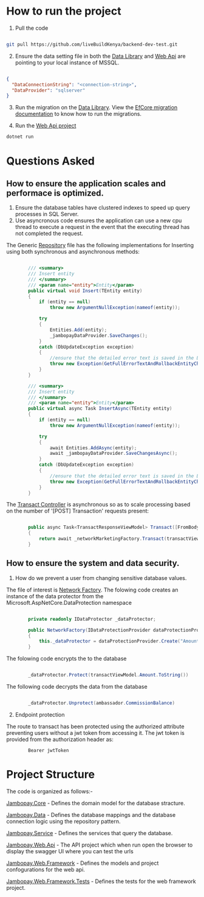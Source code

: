 # How to run the project
1. Pull the code

``` bash

git pull https://github.com/liveBuildKenya/backend-dev-test.git

```

2. Ensure the data setting file in both the [Data Library](Libraries/Jambopay.Data/App_Data/dataSettings.json) and [Web Api](Presentation/Jambopay.Web.Api/App_Data/dataSettings.json) are pointing to your local instance of MSSQL.

``` json

{
  "DataConnectionString": "<connection-string>",
  "DataProvider": "sqlserver"
}

```

3. Run the migration on the [Data Library](Libraries/Jambopay.Data). View the [EfCore migration documentation](https://docs.microsoft.com/en-us/ef/core/managing-schemas/migrations/?tabs=dotnet-core-cli) to know how to run the migrations.


4. Run the [Web Api project](Presentation/Jambopay.Web.Api)

``` bash
dotnet run
```

# Questions Asked
## How to ensure the application scales and performace is optimized.
1. Ensure the database tables have clustered indexes to speed up query processes in SQL Server.
2. Use asyncronous code ensures the application can use a new cpu thread to execute a request in the event that the executing thread has not completed the request.


The Generic [Repository](Libraries/Jambopay.Data/EfRepository.cs) file has the following implementations for Inserting using both synchronous and asynchronous methods:

``` C#

        /// <summary>
        /// Insert entity
        /// </summary>
        /// <param name="entity">Entity</param>
        public virtual void Insert(TEntity entity)
        {
            if (entity == null)
                throw new ArgumentNullException(nameof(entity));

            try
            {
                Entities.Add(entity);
                _jambopayDataProvider.SaveChanges();
            }
            catch (DbUpdateException exception)
            {
                //ensure that the detailed error text is saved in the Log
                throw new Exception(GetFullErrorTextAndRollbackEntityChanges(exception), exception);
            }
        }

        /// <summary>
        /// Insert entity
        /// </summary>
        /// <param name="entity">Entity</param>
        public virtual async Task InsertAsync(TEntity entity)
        {
            if (entity == null)
                throw new ArgumentNullException(nameof(entity));

            try
            {
                await Entities.AddAsync(entity);
                await _jambopayDataProvider.SaveChangesAsync();
            }
            catch (DbUpdateException exception)
            {
                //ensure that the detailed error text is saved in the Log
                throw new Exception(GetFullErrorTextAndRollbackEntityChanges(exception), exception);
            }
        }

```

The [Transact Controller](Presentation/Jambopay.Web.Api/Controllers/AffiliateController.cs) is asynchronous so as to scale processing based on the number of '[POST] Transaction' requests present:
``` C#

        public async Task<TransactResponseViewModel> Transact([FromBody] TransactViewModel transactViewModel)
        {
            return await _networkMarketingFactory.Transact(transactViewModel);
        }

```

## How to ensure the system and data security.
1. How do we prevent a user from changing sensitive database values.

The file of interest is [Network Factory](Presentation/Jambopay.Web.Framework/Factories/NetworkMarketing/NetworkMarketingFactory.cs). The folowing code creates an instance of the data protector from the Microsoft.AspNetCore.DataProtection namespace

``` C#

        private readonly IDataProtector _dataProtector;

        public NetworkFactory(IDataProtectionProvider dataProtectionProvider) 
        {
            this._dataProtector = dataProtectionProvider.Create("Amount Protector");
        }

```

The folowing code encrypts the to the database
``` C#

        _dataProtector.Protect(transactViewModel.Amount.ToString())

```
The following code decrypts the data from the database

``` C#

        _dataProtector.Unprotect(ambassador.CommissionBalance)

```

2. Endpoint protection


The route to transact has been protected using the authorized attribute preventing users without a jwt token from accessing it. The jwt token is provided from the authorization header as:

``` 
        Bearer jwtToken
```


# Project Structure

The code is organized as follows:-


[Jambopay.Core](Libraries/Jambopay.Core) - Defines the domain model for the database stracture.

[Jambopay.Data](Libraries/Jambopay.Data) - Defines the database mappings and the database connection logic using the repository pattern.

[Jambopay.Service](Libraries/Jambopay.Service) - Defines the services that query the database.

[Jambopay.Web.Api](Presentation/Jambopay.Web.Api) - The API project which when run open the browser to display the swagger UI where you can test the urls

[Jambopay.Web.Framework](Presentation/Jambopay.Web.Framework) - Defines the models and project confogurations for the web api.

[Jambopay.Web.Framework.Tests](Presentation/Jambopay.Web.Tests) - Defines the tests for the web framework project.
